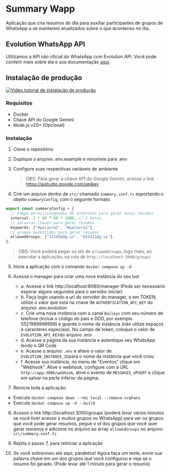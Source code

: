 # Summary Wapp

Aplicação que cria resumos do dia para auxiliar participantes de grupos de WhatsApp a se manterem atualizados sobre o que aconteceu no dia.

## Evolution WhatsApp API

Utilizamos a API não oficial do WhatsApp com Evolution API. Você pode conferir mais sobre ela e sua documentação [aqui](https://doc.evolution-api.com/v2/pt/get-started/introduction).

## Instalação de produção

[![Video tutorial de instalação de produção](https://img.youtube.com/vi/iNjX2ZG35gk/0.jpg)](https://youtu.be/iNjX2ZG35gk)

### Requisitos

- Docker
- Chave API do Google Gemini
- Node.js v20+ (Opcional)

### Instalação

1. Clone o repositório

2. Duplique o arquivo .env.example e renomeie para .env

3. Configure suas respectivas variáveis de ambiente

   > OBS: Para gerar a chave API do Google Gemini, acesse o link https://aistudio.google.com/apikey

4. Crie um arquivo dentro de `src/` chamado `summary.conf.ts` exportando o objeto `summaryConfig`, com o seguinte formato:

```ts
export const summaryConfig = {
  // tempo em milissegundos do intervalo para gerar novos resumos
  interval: 2 * 60 * 60 * 1000, // 2 horas
  // palavras chaves para gerar resumos
  keywords: ["#palavra1", "#palavra2"],
  // grupos permitidos para gerar resumos
  allowedGroups: ["123456@g.us", "654321@g.us"],
};
```

> OBS: Você poderá pegar os ids de `allowedGroups`, logo mais, ao executar a aplicação, na rota de `http://localhost:3000/groups`

5. Inicie a aplicação com o comando `docker compose up -d`

6. Acesse o manager para criar uma nova instância do seu bot

   - a. Acesse o link http://localhost:8080/manager (Pode ser necessário esperar alguns segundos para o servidor iniciar)
   - b. Faça login usando a url do servidor do manager, e em TOKEN, utilize o valor que está na chave de `AUTHENTICATION_API_KEY` do arquivo .env.evolution
   - c. Crie uma nova instância com o canal `Baileys` com seu número de telefone (inclua o código do pais e DDD, por exemplo 5521999999999) e guarde o nome da instância (não utilize espaços e caracteres especiais). No campo de token, coloque o valor de `EVOLUTION_API_KEY`do arquivo .env
   - d. Acesse a página da sua instância e autentique seu WhatsApp lendo o QR Code
   - e. Acesse o arquivo `.env` e altere o valor de `EVOLUTION_INSTANCE_ID`para o nome da instância que você criou
   - f. Acesse sua instância, no menu de "Eventos" clique em "Webhook". Ative o webhook, configure com a URL `http://app:3000/webhook`, ative o evento de `MESSAGES_UPSERT` e clique em salvar na parte inferior da página.

7. Reinicie toda a aplicação:

- Execute `docker compose down --rmi local --remove-orphans`
- Execute `docker compose up -d --build`

8. Acesse o link http://localhost:3000/groups (poderá levar vários minutos se você tiver acesso a muitos grupos no WhatsApp) para ver os grupos que você pode gerar resumos, pegue o id dos grupos que você quer gerar resumos e adicione no arquivo ao array `allowedGroups` no arquivo `src/summary.conf.ts`

9. Repita o passo 7, para reiniciar a aplicação

10. Se você sobreviveu até aqui, parabéns! Agora faça um teste, envie sua palavra chave em um dos grupos que você configurou e veja se o resumo foi gerado. (Pode levar até 1 minuto para gerar o resumo)
